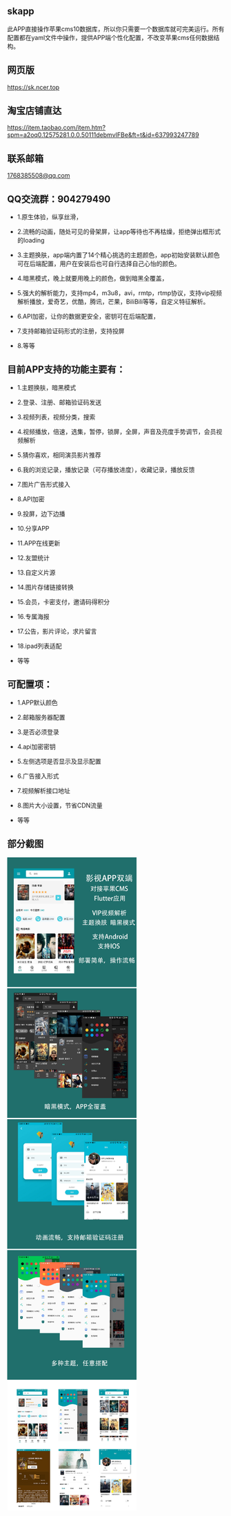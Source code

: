 ## skapp

此APP直接操作苹果cms10数据库，所以你只需要一个数据库就可完美运行。所有配置都在yaml文件中操作，提供APP端个性化配置，不改变苹果cms任何数据结构。

## 网页版

https://sk.ncer.top

## 淘宝店铺直达

https://item.taobao.com/item.htm?spm=a2oq0.12575281.0.0.50111debmvIFBe&ft=t&id=637993247789

## 联系邮箱

1768385508@qq.com

## QQ交流群：904279490


- 1.原生体验，纵享丝滑，

- 2.流畅的动画，随处可见的骨架屏，让app等待也不再枯燥，拒绝弹出框形式的loading

- 3.主题换肤，app端内置了14个精心挑选的主题颜色，app初始安装默认颜色可在后端配置，用户在安装后也可自行选择自己心怡的颜色。

- 4.暗黑模式，晚上就要用晚上的颜色，做到暗黑全覆盖，

- 5.强大的解析能力，支持mp4，m3u8，avi，rmtp，rtmp协议，支持vip视频解析播放，爱奇艺，优酷，腾讯，芒果，BiliBili等等，自定义特征解析。

- 6.API加密，让你的数据更安全，密钥可在后端配置，

- 7.支持邮箱验证码形式的注册，支持投屏

- 8.等等

## 目前APP支持的功能主要有：

- 1.主题换肤，暗黑模式

- 2.登录、注册、邮箱验证码发送

- 3.视频列表，视频分类，搜索

- 4.视频播放，倍速，选集，暂停，锁屏，全屏，声音及亮度手势调节，会员视频解析

- 5.猜你喜欢，相同演员影片推荐

- 6.我的浏览记录，播放记录（可存播放进度），收藏记录，播放反馈

- 7.图片广告形式接入

- 8.API加密

- 9.投屏，边下边播

- 10.分享APP

- 11.APP在线更新

- 12.友盟统计

- 13.自定义片源

- 14.图片存储链接转换

- 15.会员，卡密支付，邀请码得积分

- 16.专属海报

- 17.公告，影片评论，求片留言

- 18.ipad列表适配

- 等等

## 可配置项：

- 1.APP默认颜色

- 2.邮箱服务器配置

- 3.是否必须登录

- 4.api加密密钥

- 5.左侧选项是否显示及显示配置

- 6.广告接入形式

- 7.视频解析接口地址

- 8.图片大小设置，节省CDN流量

- 等等

## 部分截图

<img src="./images/index_1.jpg" width="300px" />
<img src="./images/index_3.jpg" width="300px" />
<img src="./images/index_4.jpg" width="300px" />
<img src="./images/index_5.jpg" width="300px" />
<img src="./images/index_6.jpg" width="300px" />

